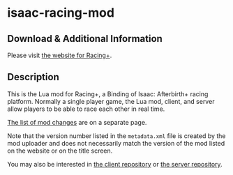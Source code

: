 isaac-racing-mod
================

Download & Additional Information
---------------------------------

Please visit [the website for Racing+](https://isaacracing.net/).



Description
-----------

This is the Lua mod for Racing+, a Binding of Isaac: Afterbirth+ racing platform. Normally a single player game, the Lua mod, client, and server allow players to be able to race each other in real time.

[The list of mod changes](https://github.com/Zamiell/isaac-racing-mod/blob/master/CHANGES.md) are on a separate page.

Note that the version number listed in the `metadata.xml` file is created by the mod uploader and does not necessarily match the version of the mod listed on the website or on the title screen.

You may also be interested in [the client repository](https://github.com/Zamiell/isaac-racing-client) or [the server repository](https://github.com/Zamiell/isaac-racing-server).
